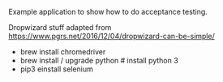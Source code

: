 Example application to show how to do acceptance testing.

Dropwizard stuff adapted from https://www.pgrs.net/2016/12/04/dropwizard-can-be-simple/

* brew install chromedriver
* brew install / upgrade python # install python 3
* pip3 einstall selenium

